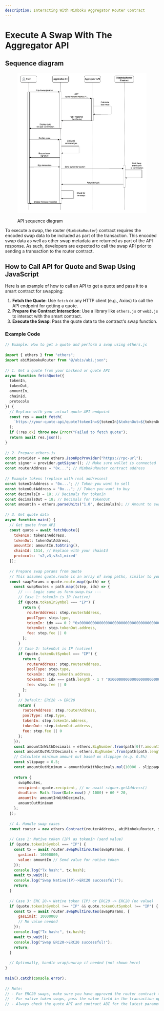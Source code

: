 ```yaml
---
description: Interacting With Mimboku Aggregator Router Contract
---
```


# Execute A Swap With The Aggregator API

## Sequence diagram

<figure><img src="../../.gitbook/assets/Aggregator_API.png" alt=""><figcaption><p>API sequence diagram</p></figcaption></figure>

To execute a swap, the router (`MimbokuRouter`) contract requires the encoded swap data to be included as part of the transaction. This encoded swap data as well as other swap metadata are returned as part of the API response. As such, developers are expected to call the swap API prior to sending a transaction to the router contract.

## How to Call API for Quote and Swap Using JavaScript

Here is an example of how to call an API to get a quote and pass it to a smart contract for swapping:

1. **Fetch the Quote**: Use `fetch` or any HTTP client (e.g., Axios) to call the API endpoint for getting a quote.
2. **Prepare the Contract Interaction**: Use a library like `ethers.js` or `web3.js` to interact with the smart contract.
3. **Execute the Swap**: Pass the quote data to the contract's swap function.

### Example Code

```javascript
// Example: How to get a quote and perform a swap using ethers.js

import { ethers } from "ethers";
import abiMimbokuRouter from "@/abis/abi.json";

// 1. Get a quote from your backend or quote API
async function fetchQuote({
  tokenIn,
  tokenOut,
  amountIn,
  chainId,
  protocols
}) {
  // Replace with your actual quote API endpoint
  const res = await fetch(
    `https://your-quote-api/quote?tokenIn=${tokenIn}&tokenOut=${tokenOut}&amountIn=${amountIn}&chainId=${chainId}&protocols=${protocols}`
  );
  if (!res.ok) throw new Error("Failed to fetch quote");
  return await res.json();
}

// 2. Prepare ethers.js
const provider = new ethers.JsonRpcProvider("https://rpc-url");
const signer = provider.getSigner(); // Make sure wallet is connected
const routerAddress = "0x..."; // MimbokuRouter contract address

// Example tokens (replace with real addresses)
const tokenInAddress = "0x..."; // Token you want to sell
const tokenOutAddress = "0x..."; // Token you want to buy
const decimalsIn = 18; // Decimals for tokenIn
const decimalsOut = 18; // Decimals for tokenOut
const amountIn = ethers.parseUnits("1.0", decimalsIn); // Amount to swap

// 3. Get quote data
async function main() {
  // Get quote from API
  const quote = await fetchQuote({
    tokenIn: tokenInAddress,
    tokenOut: tokenOutAddress,
    amountIn: amountIn.toString(),
    chainId: 1514, // Replace with your chainId
    protocols: 'v2,v3,v3s1,mixed'
  });

  // Prepare swap params from quote
  // This assumes quote.route is an array of swap paths, similar to your dApp logic
  const swapParams = quote.route.map((path) => {
    const swapRoutes = path.map((step, idx) => {
      // --- Logic same as form-swap.tsx ---
      // Case 1: tokenIn is IP (native)
      if (quote.tokenInSymbol === "IP") {
        return {
          routerAddress: step.routerAddress,
          poolType: step.type,
          tokenIn: idx === 0 ? "0x0000000000000000000000000000000000000000" : step.tokenIn.address,
          tokenOut: step.tokenOut.address,
          fee: step.fee || 0
        };
      }
      // Case 2: tokenOut is IP (native)
      if (quote.tokenOutSymbol === "IP") {
        return {
          routerAddress: step.routerAddress,
          poolType: step.type,
          tokenIn: step.tokenIn.address,
          tokenOut: idx === path.length - 1 ? "0x0000000000000000000000000000000000000000" : step.tokenOut.address,
          fee: step.fee || 0
        };
      }
      // Default: ERC20 -> ERC20
      return {
        routerAddress: step.routerAddress,
        poolType: step.type,
        tokenIn: step.tokenIn.address,
        tokenOut: step.tokenOut.address,
        fee: step.fee || 0
      };
    });
    const amountInWithDecimals = ethers.BigNumber.from(path[0]?.amountIn?.toString() || "0");
    const amountOutWithDecimals = ethers.BigNumber.from(path[path.length - 1]?.amountOut || "0");
    // Calculate minimum amount out based on slippage (e.g. 0.5%)
    const slippage = 0.5;
    const amountOutMinimum = amountOutWithDecimals.mul(10000 - slippage * 100).div(10000);

    return {
      swapRoutes,
      recipient: quote.recipient, // or await signer.getAddress()
      deadline: Math.floor(Date.now() / 1000) + 60 * 20,
      amountIn: amountInWithDecimals,
      amountOutMinimum
    };
  });

  // 4. Handle swap cases
  const router = new ethers.Contract(routerAddress, abiMimbokuRouter, signer);

  // Case 1: Native token (IP) as tokenIn (send value)
  if (quote.tokenInSymbol === "IP") {
    const tx = await router.swapMultiroutes(swapParams, {
      gasLimit: 10000000,
      value: amountIn // Send value for native token
    });
    console.log("Tx hash:", tx.hash);
    await tx.wait();
    console.log("Swap Native(IP)->ERC20 successful!");
    return;
  }

  // Case 3: ERC 20-> Native token (IP) or ERC20 -> ERC20 (no value)
  if (quote.tokenInSymbol !== "IP" && quote.tokenOutSymbol !== "IP") {
    const tx = await router.swapMultiroutes(swapParams, {
      gasLimit: 10000000
      // No value needed
    });
    console.log("Tx hash:", tx.hash);
    await tx.wait();
    console.log("Swap ERC20->ERC20 successful!");
    return;
  }

  // Optionally, handle wrap/unwrap if needed (not shown here)
}

main().catch(console.error);

// Note:
// - For ERC20 swaps, make sure you have approved the router contract to spend your tokenIn before calling swapMultiroutes.
// - For native token swaps, pass the value field in the transaction options.
// - Always check the quote API and contract ABI for the latest parameter structure.
